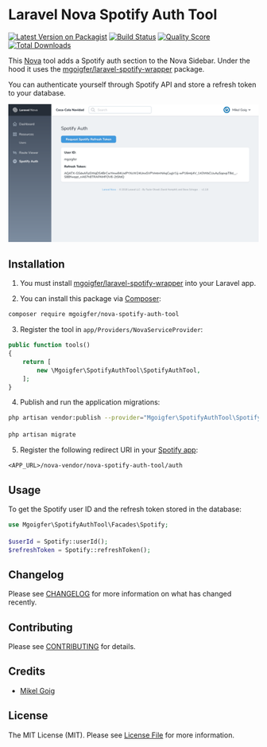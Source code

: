 # Laravel Nova Spotify Auth Tool

[![Latest Version on Packagist](https://img.shields.io/packagist/v/mgoigfer/nova-spotify-auth-tool.svg?style=flat-square)](https://packagist.org/packages/mgoigfer/nova-spotify-auth-tool)
[![Build Status](https://img.shields.io/travis/mgoigfer/nova-spotify-auth-tool/master.svg?style=flat-square)](https://travis-ci.org/mgoigfer/nova-spotify-auth-tool)
[![Quality Score](https://img.shields.io/scrutinizer/g/mgoigfer/nova-spotify-auth-tool.svg?style=flat-square)](https://scrutinizer-ci.com/g/mgoigfer/nova-spotify-auth-tool)
[![Total Downloads](https://img.shields.io/packagist/dt/mgoigfer/nova-spotify-auth-tool.svg?style=flat-square)](https://packagist.org/packages/mgoigfer/nova-spotify-auth-tool)

This [Nova](https://nova.laravel.com/) tool adds a Spotify auth section to the Nova Sidebar. Under the hood it uses the [mgoigfer/laravel-spotify-wrapper](https://github.com/mgoigfer/laravel-spotify-wrapper) package.

You can authenticate yourself through Spotify API and store a refresh token to your database.

![Laravel Nova Spotify Auth Tool](./docs/screenshot.png)

## Installation

1. You must install [mgoigfer/laravel-spotify-wrapper](https://github.com/mgoigfer/laravel-spotify-wrapper) into your Laravel app.

2. You can install this package via [Composer](https://getcomposer.org/):

```bash
composer require mgoigfer/nova-spotify-auth-tool
```

3. Register the tool in `app/Providers/NovaServiceProvider`:

```php
public function tools()
{
    return [
        new \Mgoigfer\SpotifyAuthTool\SpotifyAuthTool,
    ];
}
```

4. Publish and run the application migrations:

```bash
php artisan vendor:publish --provider="Mgoigfer\SpotifyAuthTool\SpotifyAuthToolServiceProvider"

php artisan migrate
```

5. Register the following redirect URI in your [Spotify app](https://developer.spotify.com):

```
<APP_URL>/nova-vendor/nova-spotify-auth-tool/auth
```

## Usage

To get the Spotify user ID and the refresh token stored in the database:

```php
use Mgoigfer\SpotifyAuthTool\Facades\Spotify;

$userId = Spotify::userId();
$refreshToken = Spotify::refreshToken();
```

## Changelog

Please see [CHANGELOG](CHANGELOG.md) for more information on what has changed recently.

## Contributing

Please see [CONTRIBUTING](CONTRIBUTING.md) for details.

## Credits

- [Mikel Goig](https://github.com/mgoigfer)

## License

The MIT License (MIT). Please see [License File](LICENSE.md) for more information.
